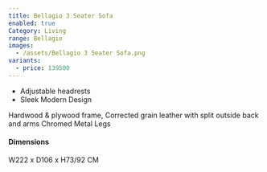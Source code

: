 ```yaml
---
title: Bellagio 3 Seater Sofa
enabled: true
Category: Living
range: Bellagio
images:
  - /assets/Bellagio 3 Seater Sofa.png
variants:
  - price: 139500
---
```


- Adjustable headrests
- Sleek Modern Design

Hardwood & plywood frame, Corrected grain leather with split outside back and arms
Chromed Metal Legs

#### Dimensions

W222 x D106 x H73/92 CM
